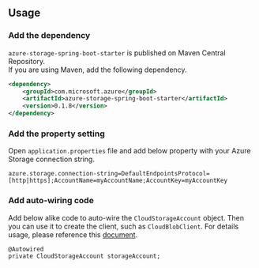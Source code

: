 ## Usage

### Add the dependency

`azure-storage-spring-boot-starter` is published on Maven Central Repository.  
If you are using Maven, add the following dependency.  

```xml
<dependency>
    <groupId>com.microsoft.azure</groupId>
    <artifactId>azure-storage-spring-boot-starter</artifactId>
    <version>0.1.8</version>
</dependency>
```

### Add the property setting

Open `application.properties` file and add below property with your Azure Storage connection string.

```
azure.storage.connection-string=DefaultEndpointsProtocol=[http|https];AccountName=myAccountName;AccountKey=myAccountKey
```

### Add auto-wiring code

Add below alike code to auto-wire the `CloudStorageAccount` object. Then you can use it to create the client, such as `CloudBlobClient`. For details usage, please reference this [document](https://docs.microsoft.com/en-us/azure/storage/storage-java-how-to-use-blob-storage).

```
@Autowired
private CloudStorageAccount storageAccount;
```

